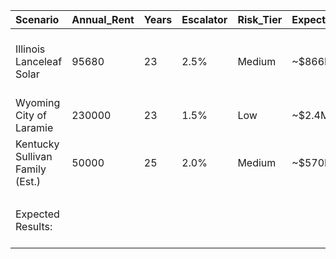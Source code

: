 | Scenario                        | Annual_Rent   | Years   | Escalator   | Risk_Tier   | Expected_NPV   | Expected_Offer   | Notes                                  |
|:--------------------------------|:--------------|:--------|:------------|:------------|:---------------|:-----------------|:---------------------------------------|
| Illinois Lanceleaf Solar        | 95680         | 23      | 2.5%        | Medium      | ~$866K         | ~$693K           | Real executed lease, Kendall County IL |
| Wyoming City of Laramie         | 230000        | 23      | 1.5%        | Low         | ~$2.4M         | ~$1.9M           | Municipal counterparty, large scale    |
| Kentucky Sullivan Family (Est.) | 50000         | 25      | 2.0%        | Medium      | ~$570K         | ~$456K           | Family landowner, estimated terms      |
|                                 |               |         |             |             |                |                  |                                        |
| Expected Results:               |               |         |             |             |                |                  | Validate outputs against these ranges  |